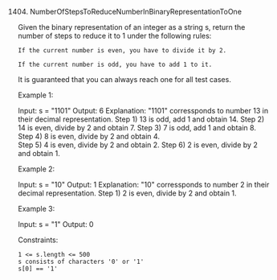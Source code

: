 1404. NumberOfStepsToReduceNumberInBinaryRepresentationToOne

Given the binary representation of an integer as a string s, return the number of steps to reduce it to 1 under the following rules:

    If the current number is even, you have to divide it by 2.

    If the current number is odd, you have to add 1 to it.

It is guaranteed that you can always reach one for all test cases.

Example 1:

Input: s = "1101"
Output: 6
Explanation: "1101" corressponds to number 13 in their decimal representation.
Step 1) 13 is odd, add 1 and obtain 14. 
Step 2) 14 is even, divide by 2 and obtain 7.
Step 3) 7 is odd, add 1 and obtain 8.
Step 4) 8 is even, divide by 2 and obtain 4.  
Step 5) 4 is even, divide by 2 and obtain 2. 
Step 6) 2 is even, divide by 2 and obtain 1.  

Example 2:

Input: s = "10"
Output: 1
Explanation: "10" corressponds to number 2 in their decimal representation.
Step 1) 2 is even, divide by 2 and obtain 1.  

Example 3:

Input: s = "1"
Output: 0

Constraints:

    1 <= s.length <= 500
    s consists of characters '0' or '1'
    s[0] == '1'

